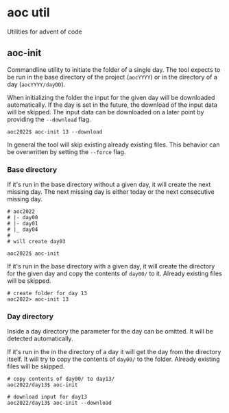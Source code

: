 # aoc util
Utilities for advent of code

## aoc-init

Commandline utility to initiate the folder of a single day.
The tool expects to be run in the base directory of the project (`aocYYYY`) or in the directory of a day (`aocYYYY/dayDD`).

When initializing the folder the input for the given day will be downloaded automatically. If the day is set in the future, the download of the input data will be skipped. The input data can be downloaded on a later point by providing the `--download` flag.

    aoc2022$ aoc-init 13 --download

In general the tool will skip existing already existing files. This behavior can be overwritten by setting the `--force` flag.

### Base directory

If it's run in the base directory without a given day, it will create the next missing day. The next missing day is either today or the next consecutive missing day.

    # aoc2022
    # |- day00
    # |- day01
    # |_ day04
    # 
    # will create day03

    aoc2022$ aoc-init

If it's run in the base directory with a given day, it will create the directory for the given day and copy the contents of `day00/` to it. Already existing files will be skipped.

    # create folder for day 13
    aoc2022> aoc-init 13

### Day directory

Inside a day directory the parameter for the day can be omitted. It will be detected automatically.

If it's run in the in the directory of a day it will get the day from the directory itself. It will try to copy the contents of `day00/` to the folder. Already existing files will be skipped.

    # copy contents of day00/ to day13/
    aoc2022/day13$ aoc-init

    # download input for day13
    aoc2022/day13$ aoc-init --download
